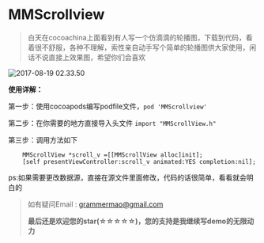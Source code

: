 # MMScrollview

> 白天在cocoachina上面看到有人写一个仿滴滴的轮播图，下载到代码，看着很不舒服，各种不理解，索性亲自动手写个简单的轮播图供大家使用，闲话不说直接上效果图，希望你们会喜欢

![2017-08-19 02.33.50](https://ws3.sinaimg.cn/large/006tNc79gy1fiog11l5fmg30fg0tax6r.gif)

**使用详解：**

第一步：使用cocoapods编写podfile文件，`pod 'MMScrollview'`

第二步：在你需要的地方直接导入头文件 `import "MMScrollView.h"`

第三步：调用方法如下

```
    MMScrollView *scroll_v =[[MMScrollView alloc]init];
    [self presentViewController:scroll_v animated:YES completion:nil];
```

ps:如果需要更改数据源，直接在源文件里面修改，代码的话很简单，看看就会明白的



> 如有疑问Email : grammermao@gmail.com
>
> **最后还是欢迎您的star(☆☆☆☆☆)，您的支持是我继续写demo的无限动力**



